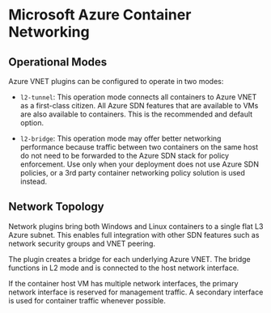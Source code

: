 # Microsoft Azure Container Networking

## Operational Modes
Azure VNET plugins can be configured to operate in two modes:
* `l2-tunnel`: This operation mode connects all containers to Azure VNET as a first-class citizen. All Azure SDN features that are available to VMs are also available to containers. This is the recommended and default option.

* `l2-bridge`: This operation mode may offer better networking performance because traffic between two containers on the same host do not need to be forwarded to the Azure SDN stack for policy enforcement. Use only when your deployment does not use Azure SDN policies, or a 3rd party container networking policy solution is used instead.

## Network Topology
Network plugins bring both Windows and Linux containers to a single flat L3 Azure subnet. This enables full integration with other SDN features such as network security groups and VNET peering.

The plugin creates a bridge for each underlying Azure VNET. The bridge functions in L2 mode and is connected to the host network interface.

If the container host VM has multiple network interfaces, the primary network interface is reserved for management traffic. A secondary interface is used for container traffic whenever possible.
